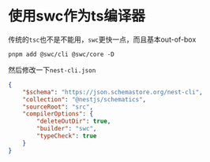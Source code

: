 # 使用swc作为ts编译器

传统的`tsc`也不是不能用，`swc`更快一点，而且基本out-of-box

`pnpm add @swc/cli @swc/core -D`

然后修改一下`nest-cli.json`

``` json
{
    "$schema": "https://json.schemastore.org/nest-cli",
    "collection": "@nestjs/schematics",
    "sourceRoot": "src",
    "compilerOptions": {
        "deleteOutDir": true,
        "builder": "swc",
        "typeCheck": true
    }
}
```